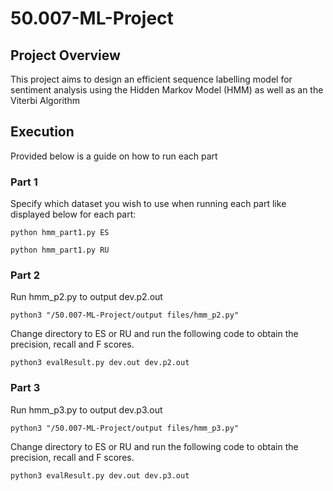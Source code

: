 # 50.007-ML-Project
## Project Overview
This project aims to design an efficient sequence labelling model for sentiment analysis using the Hidden Markov Model (HMM) as well as an the Viterbi Algorithm

## Execution
Provided below is a guide on how to run each part

### Part 1
Specify which dataset you wish to use when running each part like displayed below for each part:
```
python hmm_part1.py ES

python hmm_part1.py RU
```

### Part 2 
Run hmm_p2.py to output dev.p2.out
```
python3 "/50.007-ML-Project/output files/hmm_p2.py"
```
Change directory to ES or RU and run the following code to obtain the precision, recall and F scores.


```
python3 evalResult.py dev.out dev.p2.out
```

### Part 3
Run hmm_p3.py to output dev.p3.out
```
python3 "/50.007-ML-Project/output files/hmm_p3.py"
```
Change directory to ES or RU and run the following code to obtain the precision, recall and F scores.


```
python3 evalResult.py dev.out dev.p3.out
```
